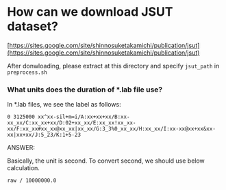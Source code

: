 # How can we download JSUT dataset?

[https://sites.google.com/site/shinnosuketakamichi/publication/jsut](https://sites.google.com/site/shinnosuketakamichi/publication/jsut)

After donwloading, please extract at this directory and specify `jsut_path` in `preprocess.sh`

### What units does the duration of *.lab file use?

In *.lab files, we see the label as follows:

`0 3125000 xx^xx-sil+m=i/A:xx+xx+xx/B:xx-xx_xx/C:xx_xx+xx/D:02+xx_xx/E:xx_xx!xx_xx-xx/F:xx_xx#xx_xx@xx_xx|xx_xx/G:3_3%0_xx_xx/H:xx_xx/I:xx-xx@xx+xx&xx-xx|xx+xx/J:5_23/K:1+5-23`

ANSWER:

Basically, the unit is second.
To convert second, we should use below calculation.

`raw / 10000000.0`